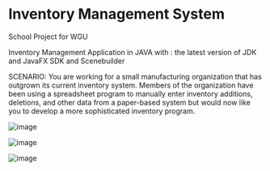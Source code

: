 # Inventory Management System
 School Project for WGU 
 
 Inventory Management Application in JAVA with :
 the latest version of JDK and JavaFX SDK and Scenebuilder

SCENARIO:
You are working for a small manufacturing organization that has outgrown its current inventory system. Members of the organization have been using a spreadsheet program to manually enter inventory additions, deletions, and other data from a paper-based system but would now like you to develop a more sophisticated inventory program.
 
![image](https://user-images.githubusercontent.com/84547210/151918308-141951c5-7ab3-4037-b20c-adf8398b4bef.png)

![image](https://user-images.githubusercontent.com/84547210/151918351-d6af2ff1-ccdb-4b50-abdb-7046e1433498.png)

![image](https://user-images.githubusercontent.com/84547210/151918380-a356bc26-741e-4c1c-b4dd-a5045dd016db.png)
